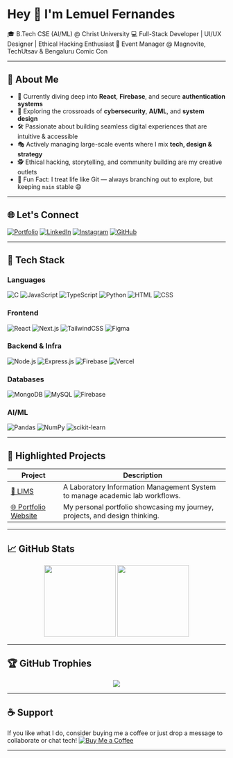 <h1>Hey 👋 I'm Lemuel Fernandes</h1>

<p>
🎓 B.Tech CSE (AI/ML) @ Christ University  
💻 Full-Stack Developer | UI/UX Designer | Ethical Hacking Enthusiast  
🎤 Event Manager @ Magnovite, TechUtsav & Bengaluru Comic Con  
</p>

---

## 🧠 About Me

- 🌱 Currently diving deep into **React**, **Firebase**, and secure **authentication systems**  
- 🧩 Exploring the crossroads of **cybersecurity**, **AI/ML**, and **system design**  
- 🛠️ Passionate about building seamless digital experiences that are intuitive & accessible  
- 🎭 Actively managing large-scale events where I mix **tech, design & strategy**  
- 🕵️ Ethical hacking, storytelling, and community building are my creative outlets  
- 🧃 Fun Fact: I treat life like Git — always branching out to explore, but keeping `main` stable 😄  

---

## 🌐 Let's Connect

[![Portfolio](https://img.shields.io/badge/Portfolio-000?style=for-the-badge&logo=vercel&logoColor=white)](https://lemueldev.vercel.app)
[![LinkedIn](https://img.shields.io/badge/LinkedIn-0077B5?style=for-the-badge&logo=linkedin)](https://linkedin.com/in/lemuel-fernandes)
[![Instagram](https://img.shields.io/badge/Instagram-E4405F?style=for-the-badge&logo=instagram)](https://instagram.com/ent_hral.diaries)
[![GitHub](https://img.shields.io/badge/GitHub-000?style=for-the-badge&logo=github)](https://github.com/lemuel-fernandes)

---

## 🧰 Tech Stack

### Languages  
![C](https://img.shields.io/badge/C-00599C?style=flat&logo=c&logoColor=white)
![JavaScript](https://img.shields.io/badge/JavaScript-F7DF1E?style=flat&logo=javascript&logoColor=black)
![TypeScript](https://img.shields.io/badge/TypeScript-3178C6?style=flat&logo=typescript&logoColor=white)
![Python](https://img.shields.io/badge/Python-3776AB?style=flat&logo=python&logoColor=white)
![HTML](https://img.shields.io/badge/HTML-E34F26?style=flat&logo=html5&logoColor=white)
![CSS](https://img.shields.io/badge/CSS-1572B6?style=flat&logo=css3&logoColor=white)

### Frontend  
![React](https://img.shields.io/badge/React-20232A?style=flat&logo=react)
![Next.js](https://img.shields.io/badge/Next.js-000?style=flat&logo=next.js)
![TailwindCSS](https://img.shields.io/badge/TailwindCSS-38B2AC?style=flat&logo=tailwind-css)
![Figma](https://img.shields.io/badge/Figma-F24E1E?style=flat&logo=figma&logoColor=white)

### Backend & Infra  
![Node.js](https://img.shields.io/badge/Node.js-339933?style=flat&logo=nodedotjs)
![Express.js](https://img.shields.io/badge/Express.js-000?style=flat&logo=express)
![Firebase](https://img.shields.io/badge/Firebase-FFCA28?style=flat&logo=firebase)
![Vercel](https://img.shields.io/badge/Vercel-000?style=flat&logo=vercel)

### Databases  
![MongoDB](https://img.shields.io/badge/MongoDB-4EA94B?style=flat&logo=mongodb)
![MySQL](https://img.shields.io/badge/MySQL-4479A1?style=flat&logo=mysql)
![Firebase](https://img.shields.io/badge/Firebase-FFCA28?style=flat&logo=firebase)

### AI/ML  
![Pandas](https://img.shields.io/badge/Pandas-150458?style=flat&logo=pandas)
![NumPy](https://img.shields.io/badge/Numpy-013243?style=flat&logo=numpy)
![scikit-learn](https://img.shields.io/badge/scikit--learn-F7931E?style=flat&logo=scikit-learn)

---

## 🚀 Highlighted Projects

| Project | Description |
|--------|-------------|
| [🔬 LIMS](https://github.com/lemuel-fernandes/LIMS) | A Laboratory Information Management System to manage academic lab workflows. |
| [🌐 Portfolio Website](https://github.com/lemuel-fernandes/portfolio_website) | My personal portfolio showcasing my journey, projects, and design thinking. |

---

## 📈 GitHub Stats

<p align="center">
  <img src="https://github-readme-stats.vercel.app/api?username=lemuel-fernandes&show_icons=true&theme=tokyonight" height="165" />
  <img src="https://github-readme-stats.vercel.app/api/top-langs/?username=lemuel-fernandes&layout=compact&theme=tokyonight" height="165" />
</p>

---

## 🏆 GitHub Trophies

<p align="center">
  <img src="https://github-profile-trophy.vercel.app/?username=lemuel-fernandes&theme=tokyonight&no-bg=true&margin-w=10" />
</p>

---

## ☕ Support

If you like what I do, consider buying me a coffee or just drop a message to collaborate or chat tech!
[![Buy Me a Coffee](https://img.shields.io/badge/☕%20Buy%20Me%20a%20Coffee-FFDD00?style=for-the-badge&logo=buy-me-a-coffee&logoColor=black)](https://coff.ee/lemuelfernandes)

---

